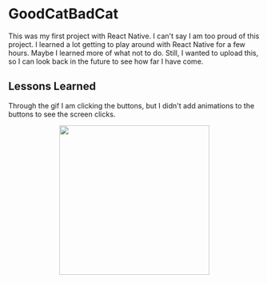 # GoodCatBadCat

This was my first project with React Native. I can't say I am too proud of this project. I learned a lot getting to play around with React Native for a few hours. Maybe I learned more of what not to do. Still, I wanted to upload this, so I can look back in the future to see how far I have come. 

## Lessons Learned
Through the gif I am clicking the buttons, but I didn't add animations to the buttons to see the screen clicks. 

<p align="center">
  <img src="VideoOfApp.gif" alt="" data-canonical-src="https://gyazo.com/eb5c5741b6a9a16c692170a41a49c858.png" width="300" />
</p>
